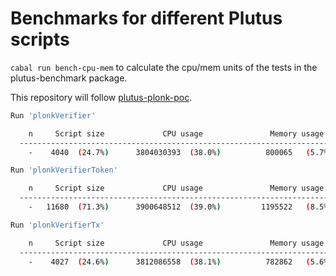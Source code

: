 # Benchmarks for different Plutus scripts

`cabal run bench-cpu-mem`        to calculate the cpu/mem units of the tests in the plutus-benchmark package.

This repository will follow [plutus-plonk-poc](https://github.com/perturbing/plutus-plonk-poc).

```bash
Run 'plonkVerifier'

    n     Script size             CPU usage               Memory usage
  ----------------------------------------------------------------------
    -    4040  (24.7%)      3804030393  (38.0%)          800065   (5.7%)
```

```bash
Run 'plonkVerifierToken'

    n     Script size             CPU usage               Memory usage
  ----------------------------------------------------------------------
    -   11680  (71.3%)      3900648512  (39.0%)         1195522   (8.5%)
```

```bash
Run 'plonkVerifierTx'

    n     Script size             CPU usage               Memory usage
  ----------------------------------------------------------------------
    -    4027  (24.6%)      3812086558  (38.1%)          782862   (5.6%)
```